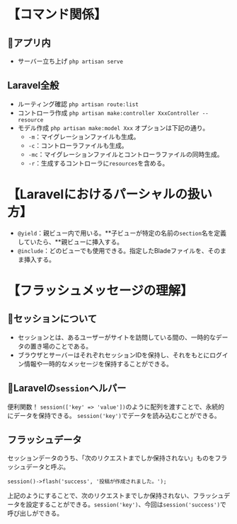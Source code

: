 # 【コマンド関係】
## 🍠アプリ内
* サーバー立ち上げ
  `php artisan serve`
## Laravel全般
* ルーティング確認
  `php artisan route:list`
* コントローラ作成
  `php artisan make:controller XxxController --resource`
* モデル作成
  `php artisan make:model Xxx`
  オプションは下記の通り。
  * `-m`：マイグレーションファイルも生成。
  * `-c`：コントローラファイルも生成。
  * `-mc`：マイグレーションファイルとコントローラファイルの同時生成。
  * `-r`：生成するコントローラに`resources`を含める。

# 【Laravelにおけるパーシャルの扱い方】
* `@yield`：親ビュー内で用いる。**子ビューが特定の名前の`section`名を定義していたら、**親ビューに挿入する。
* `@include`：どのビューでも使用できる。指定したBladeファイルを、そのまま挿入する。

# 【フラッシュメッセージの理解】
## 🍠セッションについて
* セッションとは、あるユーザーがサイトを訪問している間の、一時的なデータの置き場のことである。
* ブラウザとサーバーはそれぞれセッションIDを保持し、それをもとにログイン情報や一時的なメッセージを保持することができる。

## 🍠Laravelの`session`ヘルパー
便利関数！
`session(['key' => 'value'])`のように配列を渡すことで、永続的にデータを保持できる。
`session('key')`でデータを読み込むことができる。

## フラッシュデータ
セッションデータのうち、「次のリクエストまでしか保持されない」ものをフラッシュデータと呼ぶ。
```
session()->flash('success', '投稿が作成されました。');
```
上記のようにすることで、次のリクエストまでしか保持されない、フラッシュデータを設定することができる。`session('key')`、今回は`session('success')`で呼び出しができる。